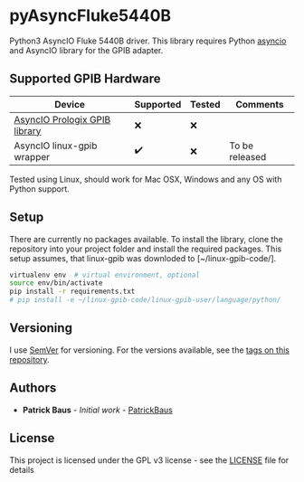# pyAsyncFluke5440B
Python3 AsyncIO Fluke 5440B driver. This library requires Python [asyncio](https://docs.python.org/3/library/asyncio.html) and AsyncIO library for the GPIB adapter.

## Supported GPIB Hardware
|Device|Supported|Tested|Comments|
|--|--|--|--|
|[AsyncIO Prologix GPIB library](hhttps://github.com/PatrickBaus/pyAsyncPrologixGpib)|:x:|:x:|  |
|AsyncIO linux-gpib wrapper|:heavy_check_mark:|:x:|To be released

Tested using Linux, should work for Mac OSX, Windows and any OS with Python support.

## Setup

There are currently no packages available. To install the library, clone the repository into your project folder and install the required packages. This setup assumes, that linux-gpib was downloded to
[~/linux-gpib-code/].


```bash
virtualenv env  # virtual environment, optional
source env/bin/activate
pip install -r requirements.txt
# pip install -e ~/linux-gpib-code/linux-gpib-user/language/python/
```

## Versioning

I use [SemVer](http://semver.org/) for versioning. For the versions available, see the [tags on this repository](https://github.com/PatrickBaus/pyAsyncPrologix/tags). 

## Authors

* **Patrick Baus** - *Initial work* - [PatrickBaus](https://github.com/PatrickBaus)

## License


This project is licensed under the GPL v3 license - see the [LICENSE](LICENSE) file for details

